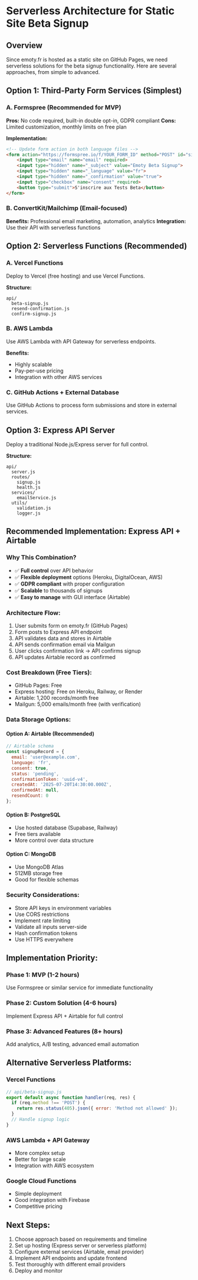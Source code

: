 # Serverless Architecture for Static Site Beta Signup

## Overview
Since emoty.fr is hosted as a static site on GitHub Pages, we need serverless solutions for the beta signup functionality. Here are several approaches, from simple to advanced.

## Option 1: Third-Party Form Services (Simplest)

### A. Formspree (Recommended for MVP)
**Pros:** No code required, built-in double opt-in, GDPR compliant
**Cons:** Limited customization, monthly limits on free plan

**Implementation:**
```html
<!-- Update form action in both language files -->
<form action="https://formspree.io/f/YOUR_FORM_ID" method="POST" id="signupForm">
    <input type="email" name="email" required>
    <input type="hidden" name="_subject" value="Emoty Beta Signup">
    <input type="hidden" name="_language" value="fr">
    <input type="hidden" name="_confirmation" value="true">
    <input type="checkbox" name="consent" required>
    <button type="submit">S'inscrire aux Tests Beta</button>
</form>
```

### B. ConvertKit/Mailchimp (Email-focused)
**Benefits:** Professional email marketing, automation, analytics
**Integration:** Use their API with serverless functions

## Option 2: Serverless Functions (Recommended)

### A. Vercel Functions
Deploy to Vercel (free hosting) and use Vercel Functions.

**Structure:**
```
api/
  beta-signup.js
  resend-confirmation.js
  confirm-signup.js
```

### B. AWS Lambda
Use AWS Lambda with API Gateway for serverless endpoints.

**Benefits:**
- Highly scalable
- Pay-per-use pricing
- Integration with other AWS services

### C. GitHub Actions + External Database
Use GitHub Actions to process form submissions and store in external services.

## Option 3: Express API Server

Deploy a traditional Node.js/Express server for full control.

**Structure:**
```
api/
  server.js
  routes/
    signup.js
    health.js
  services/
    emailService.js
  utils/
    validation.js
    logger.js
```

## Recommended Implementation: Express API + Airtable

### Why This Combination?
- ✅ **Full control** over API behavior
- ✅ **Flexible deployment** options (Heroku, DigitalOcean, AWS)
- ✅ **GDPR compliant** with proper configuration
- ✅ **Scalable** to thousands of signups
- ✅ **Easy to manage** with GUI interface (Airtable)

### Architecture Flow:
1. User submits form on emoty.fr (GitHub Pages)
2. Form posts to Express API endpoint
3. API validates data and stores in Airtable
4. API sends confirmation email via Mailgun
5. User clicks confirmation link → API confirms signup
6. API updates Airtable record as confirmed

### Cost Breakdown (Free Tiers):
- GitHub Pages: Free
- Express hosting: Free on Heroku, Railway, or Render
- Airtable: 1,200 records/month free
- Mailgun: 5,000 emails/month free (with verification)

### Data Storage Options:

#### Option A: Airtable (Recommended)
```javascript
// Airtable schema
const signupRecord = {
  email: 'user@example.com',
  language: 'fr',
  consent: true,
  status: 'pending',
  confirmationToken: 'uuid-v4',
  createdAt: '2025-07-20T14:30:00.000Z',
  confirmedAt: null,
  resendCount: 0
};
```

#### Option B: PostgreSQL
- Use hosted database (Supabase, Railway)
- Free tiers available
- More control over data structure

#### Option C: MongoDB
- Use MongoDB Atlas
- 512MB storage free
- Good for flexible schemas

### Security Considerations:
- Store API keys in environment variables
- Use CORS restrictions
- Implement rate limiting
- Validate all inputs server-side
- Hash confirmation tokens
- Use HTTPS everywhere

## Implementation Priority:

### Phase 1: MVP (1-2 hours)
Use Formspree or similar service for immediate functionality

### Phase 2: Custom Solution (4-6 hours)
Implement Express API + Airtable for full control

### Phase 3: Advanced Features (8+ hours)
Add analytics, A/B testing, advanced email automation

## Alternative Serverless Platforms:

### Vercel Functions
```javascript
// api/beta-signup.js
export default async function handler(req, res) {
  if (req.method !== 'POST') {
    return res.status(405).json({ error: 'Method not allowed' });
  }
  // Handle signup logic
}
```

### AWS Lambda + API Gateway
- More complex setup
- Better for large scale
- Integration with AWS ecosystem

### Google Cloud Functions
- Simple deployment
- Good integration with Firebase
- Competitive pricing

## Next Steps:
1. Choose approach based on requirements and timeline
2. Set up hosting (Express server or serverless platform)
3. Configure external services (Airtable, email provider)
4. Implement API endpoints and update frontend
5. Test thoroughly with different email providers
6. Deploy and monitor